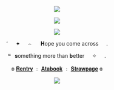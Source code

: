 <p align="center"
   
![](https://komarev.com/ghpvc/?username=purxi&color=B3BA9B&label=Moomins)

   
  <p align="center"
     
  <p align="center">   
     <img src="https://file.garden/ZtttiuQF4zKolxgp/ow.png"/>
    
   <p align="center"
     
  <p align="center">   
     <img src="https://file.garden/ZtttiuQF4zKolxgp/hgr.png"/>
     
<p align="center"
   
٬⠀⠀✦⠀⠀⌢⠀⠀ 𝐇ope you come across⠀⠀.

<p align="center"
   
  ❝⠀𝐬omething more than 𝐛etter⠀⠀✧⠀⠀.
   
 <p align="center"
   
ʚ [𝐑𝐞𝐧𝐭𝐫𝐲](https://rentry.co/purexiao) ﹕ [𝐀𝐭𝐚𝐛𝐨𝐨𝐤](https://purexi.atabook.org/) ﹕ [𝐒𝐭𝐫𝐚𝐰𝐩𝐚𝐠𝐞](https://forbitten.straw.page) ɞ
 </p>

   <p align="center">
<img src="https://file.garden/ZtttiuQF4zKolxgp/wo.png"/>



<!--
**sacrificedfool/sacrificedfool** is a ✨ _special_ ✨ repository because its `README.md` (this file) appears on your GitHub profile.

Here are some ideas to get you started:

- 🔭 I’m currently working on ...
- 🌱 I’m currently learning ...
- 👯 I’m looking to collaborate on ...
- 🤔 I’m looking for help with ...
- 💬 Ask me about ...
- 📫 How to reach me: ...
- 😄 Pronouns: ...
- ⚡ Fun fact: ...
-->
